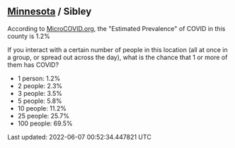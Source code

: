 
## [Minnesota](/united-states/minnesota) / Sibley

According to [MicroCOVID.org](http://microcovid.org),
the "Estimated Prevalence" of COVID in this county is 1.2%

If you interact with a certain number of people in this location
(all at once in a group, or spread out across the day), what is the chance that
1 or more of them has COVID?

- 1 person: 1.2%
- 2 people: 2.3%
- 3 people: 3.5%
- 5 people: 5.8%
- 10 people: 11.2%
- 25 people: 25.7%
- 100 people: 69.5%

Last updated: 2022-06-07 00:52:34.447821 UTC
